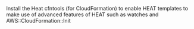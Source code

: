 Install the Heat cfntools (for CloudFormation) to enable HEAT
templates to make use of advanced features of HEAT such as watches and
AWS::CloudFormation::Init
